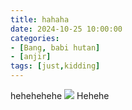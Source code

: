 ```yaml
---
title: hahaha
date: 2024-10-25 10:00:00
categories:
- [Bang, babi hutan]
- [anjir]
tags: [just,kidding]
---
```

hehehehehe ![](https://cdn.jsdelivr.net/gh/2x-ercha/twikoo-magic@master/image/bilibili2233/1.png)
Hehehe

